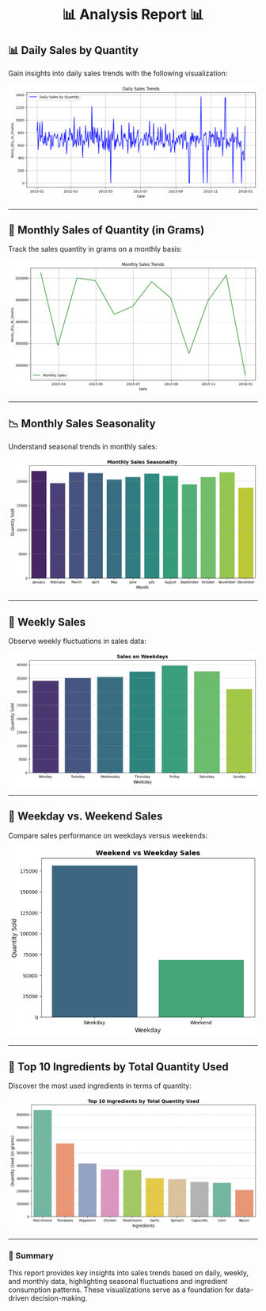 <h1 align="center">📊 Analysis Report 📊</h1>


## 📊 Daily Sales by Quantity
Gain insights into daily sales trends with the following visualization:

![Daily Sales](Assets/images/Daily_Sales.png)

---

## 📆 Monthly Sales of Quantity (in Grams)
Track the sales quantity in grams on a monthly basis:

![Monthly Sales of Quantity in Grams](Assets/images/quantity%20in%20grams.png)

---

## 📉 Monthly Sales Seasonality
Understand seasonal trends in monthly sales:

![Monthly Sales](Assets/images/Monthly_Sales.png)

---

## 📅 Weekly Sales
Observe weekly fluctuations in sales data:

![Weekly Sales](Assets/images/Weekly_Sales.png)

---

## 📅 Weekday vs. Weekend Sales
Compare sales performance on weekdays versus weekends:

![Weekday vs Weekend Sales](Assets/images/Weekday%20vs%20Weekend%20Sales.png)

---

## 🥗 Top 10 Ingredients by Total Quantity Used
Discover the most used ingredients in terms of quantity:

![Top 10 Ingredients by Total Quantity Used](Assets/images/top%2010.png)

---

### 📌 Summary
This report provides key insights into sales trends based on daily, weekly, and monthly data, highlighting seasonal fluctuations and ingredient consumption patterns. These visualizations serve as a foundation for data-driven decision-making.
